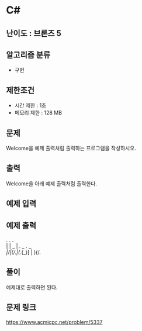 # C#

## 난이도 : 브론즈 5

## 알고리즘 분류
  - 구현

## 제한조건
  - 시간 제한 : 1초
  - 메모리 제한 : 128 MB

## 문제
Welcome을 예제 출력처럼 출력하는 프로그램을 작성하시오.<br/>


## 출력
Welcome을 아래 예제 출력처럼 출력한다.<br/>


## 예제 입력


## 예제 출력
.  .   .<br/>
|  | _ | _. _ ._ _  _<br/>
|/\|(/.|(_.(_)[ | )(/.<br/>

## 풀이
예제대로 출력하면 된다.<br/>


## 문제 링크
https://www.acmicpc.net/problem/5337